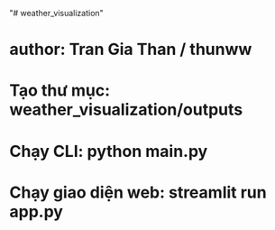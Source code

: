 "# weather_visualization" 
# author: Tran Gia Than / thunww

# Tạo thư mục: weather_visualization/outputs
# Chạy CLI: python main.py

# Chạy giao diện web: streamlit run app.py
